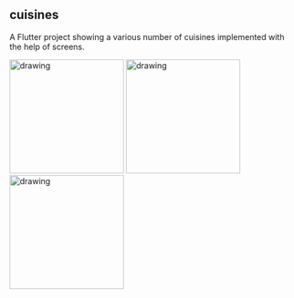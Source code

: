 ## cuisines

A  Flutter project showing a various number of cuisines implemented with the help of screens.

<img src="https://github.com/venkatamanikanta47/images/blob/master/seven.jpg" alt="drawing" width="200"/>
<img src="https://github.com/venkatamanikanta47/images/blob/master/six.jpg" alt="drawing" width="200"/>
<img src="https://github.com/venkatamanikanta47/images/blob/master/five.jpg" alt="drawing" width="200"/>


